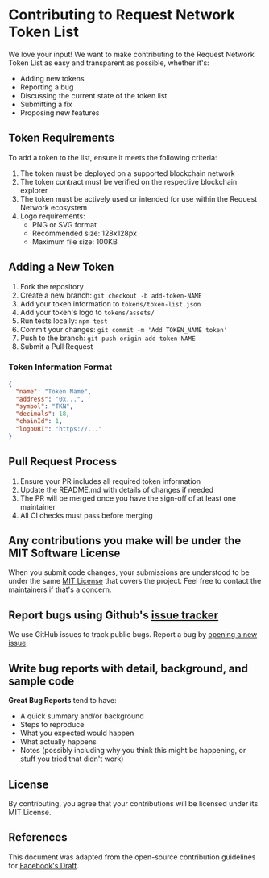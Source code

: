 # Contributing to Request Network Token List

We love your input! We want to make contributing to the Request Network Token List as easy and transparent as possible, whether it's:

- Adding new tokens
- Reporting a bug
- Discussing the current state of the token list
- Submitting a fix
- Proposing new features

## Token Requirements

To add a token to the list, ensure it meets the following criteria:

1. The token must be deployed on a supported blockchain network
2. The token contract must be verified on the respective blockchain explorer
3. The token must be actively used or intended for use within the Request Network ecosystem
4. Logo requirements:
   - PNG or SVG format
   - Recommended size: 128x128px
   - Maximum file size: 100KB

## Adding a New Token

1. Fork the repository
2. Create a new branch: `git checkout -b add-token-NAME`
3. Add your token information to `tokens/token-list.json`
4. Add your token's logo to `tokens/assets/`
5. Run tests locally: `npm test`
6. Commit your changes: `git commit -m 'Add TOKEN_NAME token'`
7. Push to the branch: `git push origin add-token-NAME`
8. Submit a Pull Request

### Token Information Format

```json
{
  "name": "Token Name",
  "address": "0x...",
  "symbol": "TKN",
  "decimals": 18,
  "chainId": 1,
  "logoURI": "https://..."
}
```

## Pull Request Process

1. Ensure your PR includes all required token information
2. Update the README.md with details of changes if needed
3. The PR will be merged once you have the sign-off of at least one maintainer
4. All CI checks must pass before merging

## Any contributions you make will be under the MIT Software License

When you submit code changes, your submissions are understood to be under the same [MIT License](LICENSE) that covers the project. Feel free to contact the maintainers if that's a concern.

## Report bugs using Github's [issue tracker](issues)

We use GitHub issues to track public bugs. Report a bug by [opening a new issue](issues/new).

## Write bug reports with detail, background, and sample code

**Great Bug Reports** tend to have:

- A quick summary and/or background
- Steps to reproduce
- What you expected would happen
- What actually happens
- Notes (possibly including why you think this might be happening, or stuff you tried that didn't work)

## License

By contributing, you agree that your contributions will be licensed under its MIT License.

## References

This document was adapted from the open-source contribution guidelines for [Facebook's Draft](https://github.com/facebook/draft-js/blob/a9316a723f9e918afde44dea68b5f9f39b7d9b00/CONTRIBUTING.md).
